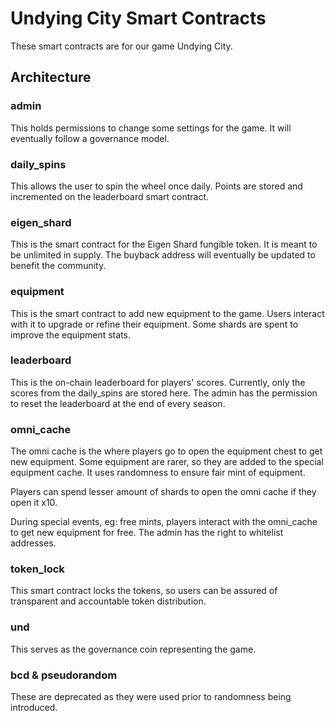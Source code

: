# Undying City Smart Contracts
These smart contracts are for our game Undying City.

## Architecture

### admin
This holds permissions to change some settings for the game. It will eventually follow a governance model.

### daily_spins
This allows the user to spin the wheel once daily. Points are stored and incremented on the leaderboard smart contract.

### eigen_shard
This is the smart contract for the Eigen Shard fungible token. It is meant to be unlimited in supply. The buyback address will eventually be updated to benefit the community.

### equipment
This is the smart contract to add new equipment to the game. Users interact with it to upgrade or refine their equipment. Some shards are spent to improve the equipment stats.

### leaderboard
This is the on-chain leaderboard for players' scores. Currently, only the scores from the daily_spins are stored here. The admin has the permission to reset the leaderboard at the end of every season.

### omni_cache
The omni cache is the where players go to open the equipment chest to get new equipment. Some equipment are rarer, so they are added to the special equipment cache. It uses randomness to ensure fair mint of equipment.

Players can spend lesser amount of shards to open the omni cache if they open it x10. 

During special events, eg: free mints, players interact with the omni_cache to get new equipment for free. The admin has the right to whitelist addresses.

### token_lock
This smart contract locks the tokens, so users can be assured of transparent and accountable token distribution.

### und
This serves as the governance coin representing the game. 

### bcd & pseudorandom
These are deprecated as they were used prior to randomness being introduced.